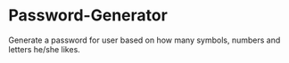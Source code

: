 # Password-Generator
Generate a password for user based on how many symbols, numbers and letters he/she likes.
